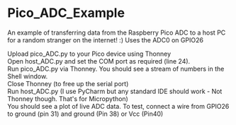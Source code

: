 # Pico_ADC_Example
An example of transferring data from the Raspberry Pico ADC to a host PC for a random stranger on the internet! :) 
Uses the ADC0 on GPIO26 

Upload pico_ADC.py to your Pico device using Thonney   
Open host_ADC.py and set the COM port as required (line 24).   
Run pico_ADC.py via Thonney. You should see a stream of numbers in the Shell window.   
Close Thonney (to free up the serial port)  
Run host_ADC.py (I use PyCharm but any standard IDE should work - Not Thonney though. That's for Micropython)  
You should see a plot of live ADC data. To test, connect a wire from GPIO26 to ground (pin 31) and ground (Pin 38) or Vcc (Pin40)  
